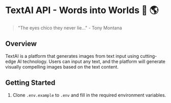 # TextAI API - Words into Worlds 💬 🌎

> "The eyes chico they never lie..." - Tony Montana

## Overview

TextAI is a platform that generates images from text input using cutting-edge AI technology. Users can input any text, and the platform will generate visually compelling images based on the text content.

## Getting Started

1. Clone `.env.example` to `.env` and fill in the required environment variables.
